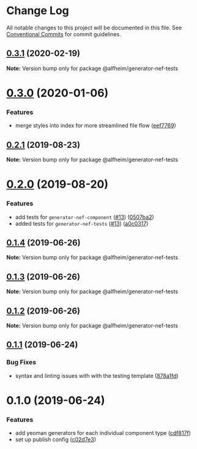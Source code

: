 # Change Log

All notable changes to this project will be documented in this file.
See [Conventional Commits](https://conventionalcommits.org) for commit guidelines.

## [0.3.1](https://github.com/Nasdaq/alfheim/compare/@alfheim/generator-nef-tests@0.3.0...@alfheim/generator-nef-tests@0.3.1) (2020-02-19)

**Note:** Version bump only for package @alfheim/generator-nef-tests





# [0.3.0](https://github.com/Nasdaq/alfheim/compare/@alfheim/generator-nef-tests@0.2.1...@alfheim/generator-nef-tests@0.3.0) (2020-01-06)


### Features

* merge styles into index for more streamlined file flow ([eef7769](https://github.com/Nasdaq/alfheim/commit/eef7769))





## [0.2.1](https://github.com/Nasdaq/alfheim/compare/@alfheim/generator-nef-tests@0.2.0...@alfheim/generator-nef-tests@0.2.1) (2019-08-23)

**Note:** Version bump only for package @alfheim/generator-nef-tests





# [0.2.0](https://github.com/Nasdaq/alfheim/compare/@alfheim/generator-nef-tests@0.1.4...@alfheim/generator-nef-tests@0.2.0) (2019-08-20)


### Features

* add tests for `generator-nef-component` ([#13](https://github.com/Nasdaq/alfheim/issues/13)) ([0507ba2](https://github.com/Nasdaq/alfheim/commit/0507ba2))
* added tests for `generator-nef-tests` ([#13](https://github.com/Nasdaq/alfheim/issues/13)) ([a0c0317](https://github.com/Nasdaq/alfheim/commit/a0c0317))





## [0.1.4](https://github.com/Nasdaq/alfheim/compare/@alfheim/generator-nef-tests@0.1.3...@alfheim/generator-nef-tests@0.1.4) (2019-06-26)

**Note:** Version bump only for package @alfheim/generator-nef-tests





## [0.1.3](https://github.com/Nasdaq/alfheim/compare/@alfheim/generator-nef-tests@0.1.1...@alfheim/generator-nef-tests@0.1.3) (2019-06-26)

**Note:** Version bump only for package @alfheim/generator-nef-tests





## [0.1.2](https://github.com/Nasdaq/alfheim/compare/@alfheim/generator-nef-tests@0.1.1...@alfheim/generator-nef-tests@0.1.2) (2019-06-26)

**Note:** Version bump only for package @alfheim/generator-nef-tests





## [0.1.1](https://github.com/Nasdaq/alfheim/compare/@alfheim/generator-nef-tests@0.1.0...@alfheim/generator-nef-tests@0.1.1) (2019-06-24)


### Bug Fixes

* syntax and linting issues with with the testing template ([878a1fd](https://github.com/Nasdaq/alfheim/commit/878a1fd))





# 0.1.0 (2019-06-24)


### Features

* add yeoman generators for each individual component type ([cdf817f](https://github.com/Nasdaq/alfheim/commit/cdf817f))
* set up publish config ([c02d7e3](https://github.com/Nasdaq/alfheim/commit/c02d7e3))
